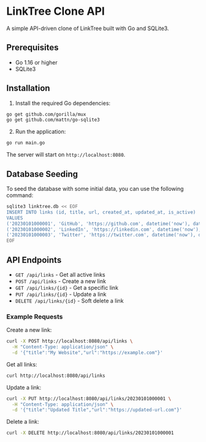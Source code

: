 # LinkTree Clone API

A simple API-driven clone of LinkTree built with Go and SQLite3.

## Prerequisites

- Go 1.16 or higher
- SQLite3

## Installation

1. Install the required Go dependencies:
```bash
go get github.com/gorilla/mux
go get github.com/mattn/go-sqlite3
```

2. Run the application:
```bash
go run main.go
```

The server will start on `http://localhost:8080`.

## Database Seeding

To seed the database with some initial data, you can use the following command:

```bash
sqlite3 linktree.db << EOF
INSERT INTO links (id, title, url, created_at, updated_at, is_active) 
VALUES 
('20230101000001', 'GitHub', 'https://github.com', datetime('now'), datetime('now'), 1),
('20230101000002', 'LinkedIn', 'https://linkedin.com', datetime('now'), datetime('now'), 1),
('20230101000003', 'Twitter', 'https://twitter.com', datetime('now'), datetime('now'), 1);
EOF
```

## API Endpoints

- `GET /api/links` - Get all active links
- `POST /api/links` - Create a new link
- `GET /api/links/{id}` - Get a specific link
- `PUT /api/links/{id}` - Update a link
- `DELETE /api/links/{id}` - Soft delete a link

### Example Requests

Create a new link:
```bash
curl -X POST http://localhost:8080/api/links \
  -H "Content-Type: application/json" \
  -d '{"title":"My Website","url":"https://example.com"}'
```

Get all links:
```bash
curl http://localhost:8080/api/links
```

Update a link:
```bash
curl -X PUT http://localhost:8080/api/links/20230101000001 \
  -H "Content-Type: application/json" \
  -d '{"title":"Updated Title","url":"https://updated-url.com"}'
```

Delete a link:
```bash
curl -X DELETE http://localhost:8080/api/links/20230101000001
``` 